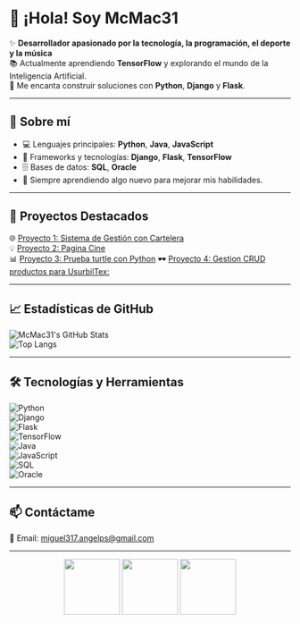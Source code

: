 # 👋 ¡Hola! Soy McMac31  

✨ **Desarrollador apasionado por la tecnología, la programación, el deporte y la música**  
📚 Actualmente aprendiendo **TensorFlow** y explorando el mundo de la Inteligencia Artificial.  
🚀 Me encanta construir soluciones con **Python**, **Django** y **Flask**.  

---

## 🌟 **Sobre mí**  
- 💻 Lenguajes principales: **Python**, **Java**, **JavaScript**  
- 🔧 Frameworks y tecnologías: **Django**, **Flask**, **TensorFlow**  
- 🗄️ Bases de datos: **SQL**, **Oracle**  
- 🌱 Siempre aprendiendo algo nuevo para mejorar mis habilidades.  

---

## 📌 **Proyectos Destacados**  
🌐 [Proyecto 1: Sistema de Gestión con Cartelera](https://github.com/McMac31/Aplicacion-cine)  
💡 [Proyecto 2: Pagina Cine](https://github.com/McMac31/Euskacine/tree/main/euskacines)  
📊 [Proyecto 3: Prueba turtle con Python](https://github.com/McMac31/Rosa)
🕶️ [Proyecto 4: Gestion CRUD productos para UsurbilTex:](https://github.com/McMac31/UsurbilTex)

---

## 📈 **Estadísticas de GitHub**  
![McMac31's GitHub Stats](https://github-readme-stats.vercel.app/api?username=McMac31&show_icons=true&theme=radical)  
![Top Langs](https://github-readme-stats.vercel.app/api/top-langs/?username=McMac31&layout=compact&theme=radical)  

---

## 🛠️ **Tecnologías y Herramientas**  
![Python](https://img.shields.io/badge/-Python-3776AB?logo=python&logoColor=white)  
![Django](https://img.shields.io/badge/-Django-092E20?logo=django&logoColor=white)  
![Flask](https://img.shields.io/badge/-Flask-000000?logo=flask&logoColor=white)  
![TensorFlow](https://img.shields.io/badge/-TensorFlow-FF6F00?logo=tensorflow&logoColor=white)  
![Java](https://img.shields.io/badge/-Java-007396?logo=java&logoColor=white)  
![JavaScript](https://img.shields.io/badge/-JavaScript-F7DF1E?logo=javascript&logoColor=black)  
![SQL](https://img.shields.io/badge/-SQL-336791?logo=postgresql&logoColor=white)  
![Oracle](https://img.shields.io/badge/-Oracle-F80000?logo=oracle&logoColor=white)  

---

## 📫 **Contáctame**  
📧 Email: [miguel317.angelps@gmail.com](mailto:miguel317.angelps@gmail.com) 

---

<div align="center">  
  <img src="https://media.giphy.com/media/coxQHKASG60HrHtvkt/giphy.gif" width="100">  
  <img src="https://media.giphy.com/media/fwbzI2kV3Qrlpkh59e/giphy.gif" width="100">  
  <img src="https://media.giphy.com/media/kH6CqYiquZawmU1HI6/giphy.gif" width="100">  
</div>
